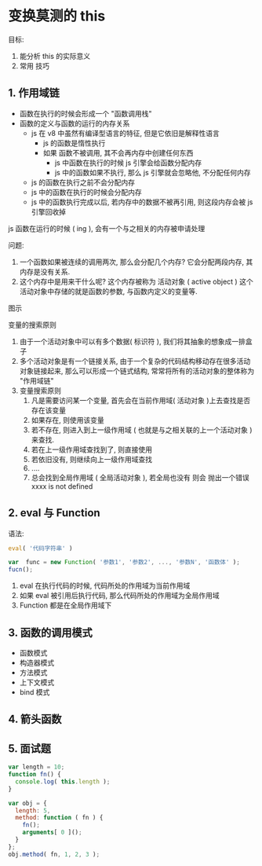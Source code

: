 # 变换莫测的 this

目标:

1. 能分析 this 的实际意义
2. 常用 技巧

## 1. 作用域链

- 函数在执行的时候会形成一个 "函数调用栈"
- 函数的定义与函数的运行的内存关系
  - js 在 v8 中虽然有编译型语言的特征, 但是它依旧是解释性语言
    - js 的函数是惰性执行
    - 如果 函数不被调用, 其不会再内存中创建任何东西
      - js 中函数在执行的时候 js 引擎会给函数分配内存
      - js 中的函数如果不执行, 那么 js 引擎就会忽略他, 不分配任何内存
  - js 的函数在执行之前不会分配内存
  - js 中的函数在执行的时候会分配内存
  - js 中的函数执行完成以后, 若内存中的数据不被再引用, 则这段内存会被 js 引擎回收掉

js 函数在运行的时候 ( ing ), 会有一个与之相关的内存被申请处理

问题:

1. 一个函数如果被连续的调用两次, 那么会分配几个内存? 它会分配两段内存, 其内存是没有关系.
2. 这个内存中是用来干什么呢? 这个内存被称为 活动对象 ( active object )
  这个活动对象中存储的就是函数的参数, 与函数内定义的变量等.

图示

变量的搜索原则

1. 由于一个活动对象中可以有多个数据( 标识符 ), 我们将其抽象的想象成一排盒子
2. 多个活动对象是有一个链接关系, 由于一个复杂的代码结构移动存在很多活动对象链接起来, 那么可以形成一个链式结构, 常常将所有的活动对象的整体称为 "作用域链"
3. 变量搜索原则
   1. 凡是需要访问某一个变量, 首先会在当前作用域( 活动对象 )上去查找是否存在该变量
   2. 如果存在, 则使用该变量
   3. 若不存在, 则进入到上一级作用域 ( 也就是与之相关联的上一个活动对象 )来查找.
   4. 若在上一级作用域查找到了, 则直接使用
   5. 若依旧没有, 则继续向上一级作用域查找
   6. ....
   7. 总会找到全局作用域 ( 全局活动对象 ), 若全局也没有 则会 抛出一个错误
      xxxx is not defined



## 2. eval 与 Function

语法: 

```js
eval( '代码字符串' )

var  func = new Function( '参数1', '参数2', ..., '参数N', '函数体' );
fucn();
```

1. eval 在执行代码的时候, 代码所处的作用域为当前作用域
2. 如果 eval 被引用后执行代码, 那么代码所处的作用域为全局作用域
3. Function 都是在全局作用域下 



## 3. 函数的调用模式

- 函数模式
- 构造器模式
- 方法模式
- 上下文模式
- bind 模式

## 4. 箭头函数


## 5. 面试题

```js
var length = 10;
function fn() {
  console.log( this.length );
}

var obj = {
  length: 5,
  method: function ( fn ) {
    fn();
    arguments[ 0 ]();
  }
};
obj.method( fn, 1, 2, 3 );
```

